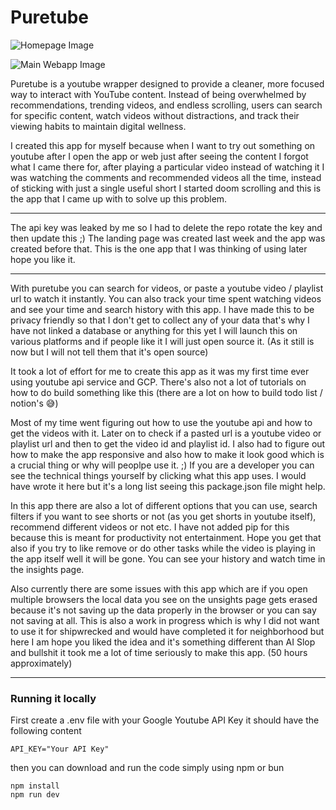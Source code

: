 # Puretube

![Homepage Image](https://hc-cdn.hel1.your-objectstorage.com/s/v3/92f6344393ffb80ad4731184763055ab5d8144ac_screenshot_2025-07-26_071233.png)

![Main Webapp Image](https://hc-cdn.hel1.your-objectstorage.com/s/v3/89ed88f20856f50b1cf3c3082f94796265266119_screenshot_2025-07-26_071940.png)

Puretube is a youtube wrapper designed to provide a cleaner, more focused way to interact with YouTube content. Instead of being overwhelmed by recommendations, trending videos, and endless scrolling, users can search for specific content, watch videos without distractions, and track their viewing habits to maintain digital wellness. 

I created this app for myself because when I want to try out something on youtube after I open the app or web just after seeing the content I forgot what I came there for, after playing a particular video instead of watching it I was watching the comments and recommended videos all the time, instead of sticking with just a single useful short I started doom scrolling and this is the app that I came up with to solve up this problem. 

--- 

The api key was leaked by me so I had to delete the repo rotate the key and then update this ;) The landing page was created last week and the app was created before that. This is the one app that I was thinking of using later hope you like it.

--- 

With puretube you can search for videos, or paste a youtube video / playlist url to watch it instantly. You can also track your time spent watching videos and see your time and search history with this app. I have made this to be privacy friendly so that I don't get to collect any of your data that's why I have not linked a database or anything for this yet I will launch this on various platforms and if people like it I will just open source it. (As it still is now but I will not tell them that it's open source)

It took a lot of effort for me to create this app as it was my first time ever using youtube api service and GCP. There's also not a lot of tutorials on how to do build something like this (there are a lot on how to build todo list / notion's 😅) 

Most of my time went figuring out how to use the youtube api and how to get the videos with it. Later on to check if a pasted url is a youtube video or playlist url and then to get the video id and playlist id. I also had to figure out how to make the app responsive and also how to make it look good which is a crucial thing or why will peoplpe use it. ;) If you are a developer you can see the technical things yourself by clicking what this app uses. I would have wrote it here but it's a long list seeing this package.json file might help. 

In this app there are also a lot of different options that you can use, search filters if you want to see shorts or not (as you get shorts in youtube itself), recommend different videos or not etc. I have not added pip for this because this is meant for productivity not entertainment. Hope you get that also if you try to like remove or do other tasks while the video is playing in the app itself well it will be gone. You can see your history and watch time in the insights page. 

Also currently there are some issues with this app which are if you open multiple browsers the local data you see on the unsights page gets erased because it's not saving up the data properly in the browser or you can say not saving at all. This is also a work in progress which is why I did not want to use it for shipwrecked and would have completed it for neighborhood but here I am hope you liked the idea and it's something different than AI Slop and bullshit it took me a lot of time seriously to make this app. (50 hours approximately)

---

### Running it locally

First create a .env file with your Google Youtube API Key it should have the following content 

```
API_KEY="Your API Key"
```

then you can download and run the code simply using npm or bun 

```
npm install
npm run dev
```



